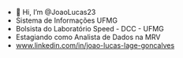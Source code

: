 - 👋 Hi, I’m @JoaoLucas23
- Sistema de Informações UFMG
- Bolsista do Laboratório Speed - DCC - UFMG
- Estagiando como Analista de Dados na MRV
- www.linkedin.com/in/joao-lucas-lage-goncalves

